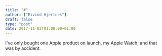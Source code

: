 ```yaml
---
title: "#"
author: ["Eivind Hjertnes"]
draft: false
type: "post"
date: 2017-11-02T01:00:00+01:00
---
```


I've only bought one Apple product on launch, my Apple Watch; and that
was by accident.
